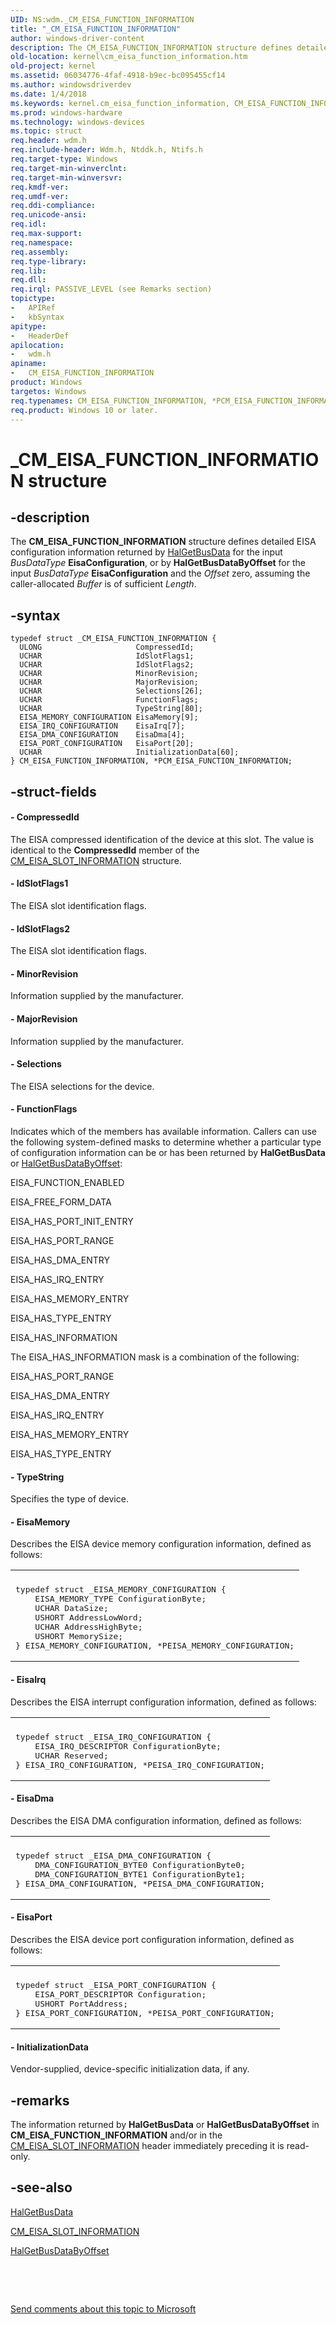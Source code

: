 ```yaml
---
UID: NS:wdm._CM_EISA_FUNCTION_INFORMATION
title: "_CM_EISA_FUNCTION_INFORMATION"
author: windows-driver-content
description: The CM_EISA_FUNCTION_INFORMATION structure defines detailed EISA configuration information returned by HalGetBusData for the input BusDataType EisaConfiguration, or by HalGetBusDataByOffset for the input BusDataType EisaConfiguration and the Offset zero, assuming the caller-allocated Buffer is of sufficient Length.
old-location: kernel\cm_eisa_function_information.htm
old-project: kernel
ms.assetid: 06034776-4faf-4918-b9ec-bc095455cf14
ms.author: windowsdriverdev
ms.date: 1/4/2018
ms.keywords: kernel.cm_eisa_function_information, CM_EISA_FUNCTION_INFORMATION, wdm/CM_EISA_FUNCTION_INFORMATION, PCM_EISA_FUNCTION_INFORMATION structure pointer [Kernel-Mode Driver Architecture], CM_EISA_FUNCTION_INFORMATION structure [Kernel-Mode Driver Architecture], kstruct_a_0ecf5914-f26d-415f-b410-ff2f131b2b08.xml, *PCM_EISA_FUNCTION_INFORMATION, _CM_EISA_FUNCTION_INFORMATION, wdm/PCM_EISA_FUNCTION_INFORMATION, PCM_EISA_FUNCTION_INFORMATION
ms.prod: windows-hardware
ms.technology: windows-devices
ms.topic: struct
req.header: wdm.h
req.include-header: Wdm.h, Ntddk.h, Ntifs.h
req.target-type: Windows
req.target-min-winverclnt: 
req.target-min-winversvr: 
req.kmdf-ver: 
req.umdf-ver: 
req.ddi-compliance: 
req.unicode-ansi: 
req.idl: 
req.max-support: 
req.namespace: 
req.assembly: 
req.type-library: 
req.lib: 
req.dll: 
req.irql: PASSIVE_LEVEL (see Remarks section)
topictype:
-	APIRef
-	kbSyntax
apitype:
-	HeaderDef
apilocation:
-	wdm.h
apiname:
-	CM_EISA_FUNCTION_INFORMATION
product: Windows
targetos: Windows
req.typenames: CM_EISA_FUNCTION_INFORMATION, *PCM_EISA_FUNCTION_INFORMATION
req.product: Windows 10 or later.
---
```


# _CM_EISA_FUNCTION_INFORMATION structure


## -description


The <b>CM_EISA_FUNCTION_INFORMATION</b> structure defines detailed EISA configuration information returned by <a href="https://msdn.microsoft.com/library/windows/hardware/ff546599">HalGetBusData</a> for the input <i>BusDataType </i><b>EisaConfiguration</b>, or by <b>HalGetBusDataByOffset</b> for the input <i>BusDataType </i><b>EisaConfiguration</b> and the <i>Offset</i> zero, assuming the caller-allocated <i>Buffer</i> is of sufficient <i>Length</i>.


## -syntax


````
typedef struct _CM_EISA_FUNCTION_INFORMATION {
  ULONG                     CompressedId;
  UCHAR                     IdSlotFlags1;
  UCHAR                     IdSlotFlags2;
  UCHAR                     MinorRevision;
  UCHAR                     MajorRevision;
  UCHAR                     Selections[26];
  UCHAR                     FunctionFlags;
  UCHAR                     TypeString[80];
  EISA_MEMORY_CONFIGURATION EisaMemory[9];
  EISA_IRQ_CONFIGURATION    EisaIrq[7];
  EISA_DMA_CONFIGURATION    EisaDma[4];
  EISA_PORT_CONFIGURATION   EisaPort[20];
  UCHAR                     InitializationData[60];
} CM_EISA_FUNCTION_INFORMATION, *PCM_EISA_FUNCTION_INFORMATION;
````


## -struct-fields




#### - CompressedId

The EISA compressed identification of the device at this slot. The value is identical to the <b>CompressedId</b> member of the <a href="..\wdm\ns-wdm-_cm_eisa_slot_information.md">CM_EISA_SLOT_INFORMATION</a> structure.


#### - IdSlotFlags1

The EISA slot identification flags.


#### - IdSlotFlags2

The EISA slot identification flags.


#### - MinorRevision

Information supplied by the manufacturer. 


#### - MajorRevision

Information supplied by the manufacturer. 


#### - Selections

The EISA selections for the device.


#### - FunctionFlags

Indicates which of the members has available information. Callers can use the following system-defined masks to determine whether a particular type of configuration information can be or has been returned by <b>HalGetBusData</b> or <a href="https://msdn.microsoft.com/library/windows/hardware/ff546606">HalGetBusDataByOffset</a>:

EISA_FUNCTION_ENABLED

EISA_FREE_FORM_DATA

EISA_HAS_PORT_INIT_ENTRY

EISA_HAS_PORT_RANGE

EISA_HAS_DMA_ENTRY

EISA_HAS_IRQ_ENTRY

EISA_HAS_MEMORY_ENTRY

EISA_HAS_TYPE_ENTRY

EISA_HAS_INFORMATION

The EISA_HAS_INFORMATION mask is a combination of the following:

EISA_HAS_PORT_RANGE

EISA_HAS_DMA_ENTRY

EISA_HAS_IRQ_ENTRY

EISA_HAS_MEMORY_ENTRY

EISA_HAS_TYPE_ENTRY


#### - TypeString

Specifies the type of device.


#### - EisaMemory

Describes the EISA device memory configuration information, defined as follows:
<div class="code"><span codelanguage=""><table>
<tr>
<th></th>
</tr>
<tr>
<td>
<pre>typedef struct _EISA_MEMORY_CONFIGURATION {
    EISA_MEMORY_TYPE ConfigurationByte;
    UCHAR DataSize;
    USHORT AddressLowWord;
    UCHAR AddressHighByte;
    USHORT MemorySize;
} EISA_MEMORY_CONFIGURATION, *PEISA_MEMORY_CONFIGURATION;</pre>
</td>
</tr>
</table></span></div>

#### - EisaIrq

Describes the EISA interrupt configuration information, defined as follows:
<div class="code"><span codelanguage=""><table>
<tr>
<th></th>
</tr>
<tr>
<td>
<pre>typedef struct _EISA_IRQ_CONFIGURATION {
    EISA_IRQ_DESCRIPTOR ConfigurationByte;
    UCHAR Reserved;
} EISA_IRQ_CONFIGURATION, *PEISA_IRQ_CONFIGURATION;</pre>
</td>
</tr>
</table></span></div>

#### - EisaDma

Describes the EISA DMA configuration information, defined as follows:
<div class="code"><span codelanguage=""><table>
<tr>
<th></th>
</tr>
<tr>
<td>
<pre>typedef struct _EISA_DMA_CONFIGURATION {
    DMA_CONFIGURATION_BYTE0 ConfigurationByte0;
    DMA_CONFIGURATION_BYTE1 ConfigurationByte1;
} EISA_DMA_CONFIGURATION, *PEISA_DMA_CONFIGURATION;</pre>
</td>
</tr>
</table></span></div>

#### - EisaPort

Describes the EISA device port configuration information, defined as follows:
<div class="code"><span codelanguage=""><table>
<tr>
<th></th>
</tr>
<tr>
<td>
<pre>typedef struct _EISA_PORT_CONFIGURATION {
    EISA_PORT_DESCRIPTOR Configuration;
    USHORT PortAddress;
} EISA_PORT_CONFIGURATION, *PEISA_PORT_CONFIGURATION;</pre>
</td>
</tr>
</table></span></div>

#### - InitializationData

Vendor-supplied, device-specific initialization data, if any. 


## -remarks


The information returned by <b>HalGetBusData</b> or <b>HalGetBusDataByOffset</b> in <b>CM_EISA_FUNCTION_INFORMATION</b> and/or in the <a href="..\wdm\ns-wdm-_cm_eisa_slot_information.md">CM_EISA_SLOT_INFORMATION</a> header immediately preceding it is read-only.



## -see-also

<a href="https://msdn.microsoft.com/library/windows/hardware/ff546599">HalGetBusData</a>

<a href="..\wdm\ns-wdm-_cm_eisa_slot_information.md">CM_EISA_SLOT_INFORMATION</a>

<a href="https://msdn.microsoft.com/library/windows/hardware/ff546606">HalGetBusDataByOffset</a>

 

 

<a href="mailto:wsddocfb@microsoft.com?subject=Documentation%20feedback [kernel\kernel]:%20CM_EISA_FUNCTION_INFORMATION structure%20 RELEASE:%20(1/4/2018)&amp;body=%0A%0APRIVACY STATEMENT%0A%0AWe use your feedback to improve the documentation. We don't use your email address for any other purpose, and we'll remove your email address from our system after the issue that you're reporting is fixed. While we're working to fix this issue, we might send you an email message to ask for more info. Later, we might also send you an email message to let you know that we've addressed your feedback.%0A%0AFor more info about Microsoft's privacy policy, see http://privacy.microsoft.com/en-us/default.aspx." title="Send comments about this topic to Microsoft">Send comments about this topic to Microsoft</a>

